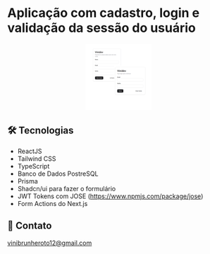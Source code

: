 # Aplicação com cadastro, login e validação da sessão do usuário

<p align="center" dir="auto">
  <img alt="Projeto 01" src=".github/form-projeto.png" style="max-width: 100%;"></a>
</p>

## 🛠 Tecnologias

- ReactJS
- Tailwind CSS
- TypeScript
- Banco de Dados PostreSQL
- Prisma
- Shadcn/ui para fazer o formulário
- JWT Tokens com JOSE (https://www.npmjs.com/package/jose)
- Form Actions do Next.js

## 💛 Contato

vinibrunheroto12@gmail.com
